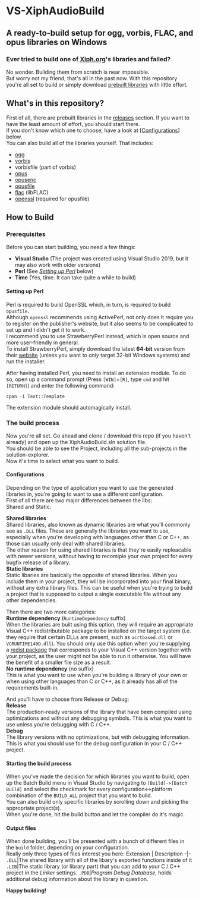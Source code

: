 # VS-XiphAudioBuild
## A ready-to-build setup for ogg, vorbis, FLAC, and opus libraries on Windows
### Ever tried to build one of [Xiph.org](https://github.com/xiph)'s libraries and failed?
No wonder. Building them from scratch is near impossible.  
But worry not my friend, that's all in the past now. With this repository you're all set to build or simply download [prebuilt libraries](https://github.com/TeamPyOgg/VS-XiphAudioBuild/releases/latest) with little effort.

## What's in this repository?
First of all, there are prebuilt libraries in the [releases](https://github.com/TeamPyOgg/VS-XiphAudioBuild/releases) section. If you want to have the least amount of effort, you should start there.  
If you don't know which one to choose, have a look at [[Configurations](#configurations)] below.  
You can also build all of the libraries yourself. That includes:
- [ogg](https://github.com/xiph/ogg)
- [vorbis](https://github.com/xiph/vorbis)
- vorbisfile (part of vorbis)
- [opus](https://github.com/xiph/opus)
- [opusenc](https://github.com/xiph/libopusenc)
- [opusfile](https://github.com/xiph/opusfile)
- [flac](https://github.com/xiph/flac) (libFLAC)
- [openssl](https://github.com/openssl/openssl) (required for opusfile)
## How to Build
### Prerequisites
Before you can start building, you need a few things:
- **Visual Studio** (The project was created using Visual Studio 2019, but it may also work with older versions)
- **Perl** (See *[Setting up Perl](#setting-up-perl)* below)
- **Time** (Yes, time. It can take quite a while to build)
#### Setting up Perl
Perl is required to build OpenSSL which, in turn, is required to build `opusfile`.  
Although `openssl` recommends using ActivePerl, not only does it require you to register on the publisher's website, but it also seems to be complicated to set up and I didn't get it to work.  
I recommend you to use StrawberryPerl instead, which is open source and more user-friendly in general.  
To install StrawberryPerl, simply download the latest **64-bit** version from their [website](http://strawberryperl.com/) (unless you want to *only* target 32-bit Windows systems) and run the installer.  

After having installed Perl, you need to install an extension module. To do so, open up a command prompt (Press `[WIN]`+`[R]`, type `cmd` and hit `[RETURN]`) and enter the following command:
```Shell
cpan -i Text::Template
```
The extension module should automagically install.
### The build process
Now you're all set. Go ahead and clone / download this repo (if you haven't already) and open up the XiphAudioBuild.sln solution file.  
You should be able to see the Project, including all the sub-projects in the solution-explorer.  
Now it's time to select what you want to build.
#### Configurations
Depending on the type of application you want to use the generated libraries in, you're going to want to use a different configuration.  
First of all there are two major differences between the libs:  
Shared and Static.
  
**Shared libraries**  
Shared libraries, also known as dynamic libraries are what you'll commonly see as `.DLL` files. These are generally the libraries you want to use, especially when you're developing with languages other than C or C++, as those can usually only deal with shared libraries.  
The other reason for using shared libraries is that they're easily repleacable with newer versions, without having to recomiple your own project for every bugfix release of a library.  
**Static libraries**  
Static libaries are basically the opposite of shared libraries. When you include them in your project, they will be incorporated into your final binary, without any extra library files. This can be useful when you're trying to build a project that is supposed to output a single executable file without any other dependencies.  
  
Then there are two more categories:  
**Runtime dependency** (`RuntimeDependency` suffix)  
When the libraries are built using this option, they will require an appropriate Visual C++ redistributable package to be installed on the target system (i.e. they require that certain DLLs are present, such as `ucrtbased.dll` or `VCRUNTIME140D.dll`). You should only use this option when you're supplying a [redist package](https://support.microsoft.com/en-us/help/2977003/the-latest-supported-visual-c-downloads) that corresponds to your Visual C++ version together with your project, as the user might not be able to run it otherwise. You will have the benefit of a smaller file size as a result.  
**No runtime dependency** (no suffix)  
This is what you want to use when you're building a library of your own or when using other languages than C or C++, as it already has all of the requirements built-in.  
  
And you'll have to choose from Release or Debug:  
**Release**  
The production-ready versions of the library that have been compiled using optimizations and without any debugging symbols. This is what you want to use unless you're debugging with C / C++.  
**Debug**  
The library versions with no optimizations, but with debugging information. This is what you should use for the debug configuration in your C / C++ project.

#### Starting the build process
When you've made the decision for which libraries you want to build, open up the Batch Build menu in Visual Studio by navigating to `[Build]->[Batch Build]` and select the checkmark for every configuration<->platform combination of the `BUILD_ALL` project that you want to bulid.  
You can also build only specific libraries by scrolling down and picking the appropriate project(s).  
When you're done, hit the build button and let the compiler do it's magic.

#### Output files
When done building, you'll be presented with a bunch of different files in the `build` folder, depending on your configuration.  
Really only three types of files interest you here:
Extension | Description
-|-
`.DLL`|The shared library with all of the libary's exported functions inside of it
`.LIB`|The static library (or library part) that you can add to your C / C++ project in the *Linker* settings.
`.PDB`|*Program Debug Database*, holds additional debug information about the library in question.

**Happy building!**
